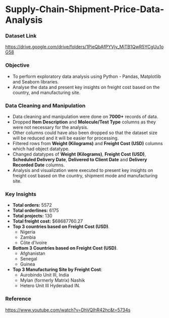 # Supply-Chain-Shipment-Price-Data-Analysis

### Dataset Link
https://drive.google.com/drive/folders/1PieQbAfPYVjy_MjTB1QwR5YCgUu1oG58

### Objective
* To perform exploratory data analysis using Python - Pandas, Matplotlib and Seaborn libraries.
* Analyse the data and present key insights on freight cost based on the country, and manufacturing site.

### Data Cleaning and Manipulation

* Data cleaning and manipulation were done on **7000+** records of data.
* Dropped **Item Description** and **Molecule/Test Type** columns as they were not necessary for the analysis. 
* Other columns could have also been dropped so that the dataset size will be reduced and it will be easier for processing.
* Filtered rows from **Weight (Kilograms)** and **Freight Cost (USD)** columns which had object datatype.
* Changed datatypes of **Weight (Kilograms)**, **Freight Cost (USD)**, **Scheduled Delivery Date**, **Delivered to Client Date** and **Delivery Recorded Date** columns.
* Analysis and visualization were executed to present key insights on freight cost based on the country, shipment mode and manufacturing site.

### Key Insights 
* **Total orders:** 5572
* **Total orderlines:** 6175
* **Total projects:** 130
* **Total freight cost:** $68687760.27
* **Top 3 countries based on Freight Cost (USD)**.
  - Nigeria
  - Zambia
  - Côte d'Ivoire	
* **Bottom 3 Countries based on Freight Cost (USD)**.
  - Afghanistan
  - Senegal
  - Guinea
* **Top 3 Manufacturing Site by Freight Cost**: 
  - Aurobindo Unit III, India 
  - Mylan (formerly Matrix) Nashik 
  - Hetero Unit III Hyderabad IN.


### Reference
https://www.youtube.com/watch?v=DhVQIhR42hc&t=5734s
